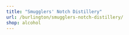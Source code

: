 ```yaml
---
title: "Smugglers' Notch Distillery"
url: /burlington/smugglers-notch-distillery/
shop: alcohol
---
```


